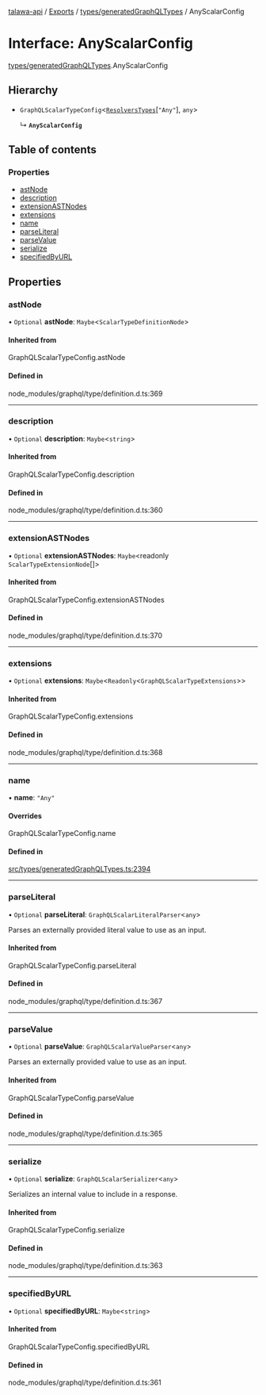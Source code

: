 [talawa-api](../README.md) / [Exports](../modules.md) / [types/generatedGraphQLTypes](../modules/types_generatedGraphQLTypes.md) / AnyScalarConfig

# Interface: AnyScalarConfig

[types/generatedGraphQLTypes](../modules/types_generatedGraphQLTypes.md).AnyScalarConfig

## Hierarchy

- `GraphQLScalarTypeConfig`\<[`ResolversTypes`](../modules/types_generatedGraphQLTypes.md#resolverstypes)[``"Any"``], `any`\>

  ↳ **`AnyScalarConfig`**

## Table of contents

### Properties

- [astNode](types_generatedGraphQLTypes.AnyScalarConfig.md#astnode)
- [description](types_generatedGraphQLTypes.AnyScalarConfig.md#description)
- [extensionASTNodes](types_generatedGraphQLTypes.AnyScalarConfig.md#extensionastnodes)
- [extensions](types_generatedGraphQLTypes.AnyScalarConfig.md#extensions)
- [name](types_generatedGraphQLTypes.AnyScalarConfig.md#name)
- [parseLiteral](types_generatedGraphQLTypes.AnyScalarConfig.md#parseliteral)
- [parseValue](types_generatedGraphQLTypes.AnyScalarConfig.md#parsevalue)
- [serialize](types_generatedGraphQLTypes.AnyScalarConfig.md#serialize)
- [specifiedByURL](types_generatedGraphQLTypes.AnyScalarConfig.md#specifiedbyurl)

## Properties

### astNode

• `Optional` **astNode**: `Maybe`\<`ScalarTypeDefinitionNode`\>

#### Inherited from

GraphQLScalarTypeConfig.astNode

#### Defined in

node_modules/graphql/type/definition.d.ts:369

___

### description

• `Optional` **description**: `Maybe`\<`string`\>

#### Inherited from

GraphQLScalarTypeConfig.description

#### Defined in

node_modules/graphql/type/definition.d.ts:360

___

### extensionASTNodes

• `Optional` **extensionASTNodes**: `Maybe`\<readonly `ScalarTypeExtensionNode`[]\>

#### Inherited from

GraphQLScalarTypeConfig.extensionASTNodes

#### Defined in

node_modules/graphql/type/definition.d.ts:370

___

### extensions

• `Optional` **extensions**: `Maybe`\<`Readonly`\<`GraphQLScalarTypeExtensions`\>\>

#### Inherited from

GraphQLScalarTypeConfig.extensions

#### Defined in

node_modules/graphql/type/definition.d.ts:368

___

### name

• **name**: ``"Any"``

#### Overrides

GraphQLScalarTypeConfig.name

#### Defined in

[src/types/generatedGraphQLTypes.ts:2394](https://github.com/PalisadoesFoundation/talawa-api/blob/1432ce3/src/types/generatedGraphQLTypes.ts#L2394)

___

### parseLiteral

• `Optional` **parseLiteral**: `GraphQLScalarLiteralParser`\<`any`\>

Parses an externally provided literal value to use as an input.

#### Inherited from

GraphQLScalarTypeConfig.parseLiteral

#### Defined in

node_modules/graphql/type/definition.d.ts:367

___

### parseValue

• `Optional` **parseValue**: `GraphQLScalarValueParser`\<`any`\>

Parses an externally provided value to use as an input.

#### Inherited from

GraphQLScalarTypeConfig.parseValue

#### Defined in

node_modules/graphql/type/definition.d.ts:365

___

### serialize

• `Optional` **serialize**: `GraphQLScalarSerializer`\<`any`\>

Serializes an internal value to include in a response.

#### Inherited from

GraphQLScalarTypeConfig.serialize

#### Defined in

node_modules/graphql/type/definition.d.ts:363

___

### specifiedByURL

• `Optional` **specifiedByURL**: `Maybe`\<`string`\>

#### Inherited from

GraphQLScalarTypeConfig.specifiedByURL

#### Defined in

node_modules/graphql/type/definition.d.ts:361
